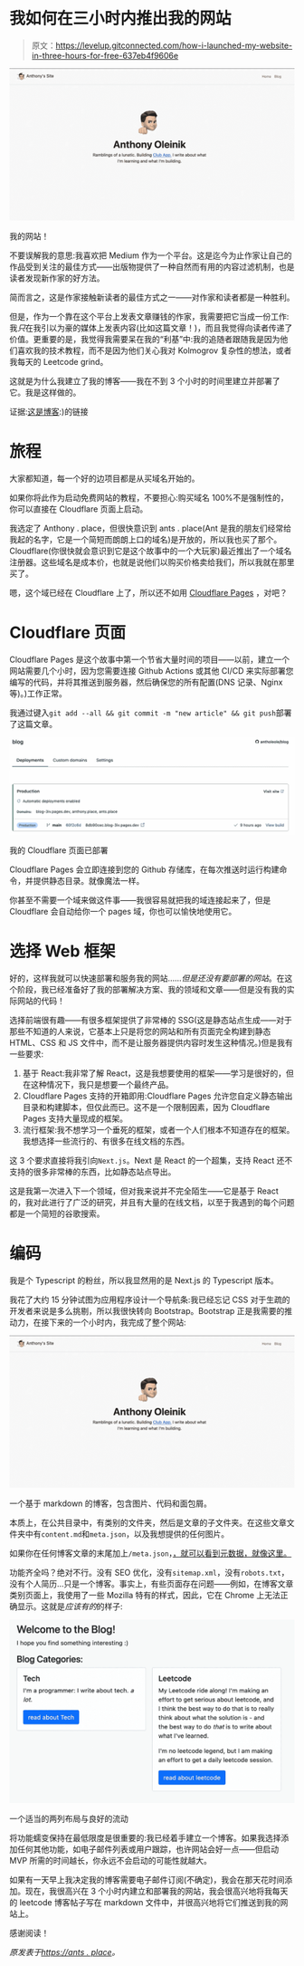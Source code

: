 # 我如何在三小时内推出我的网站

> 原文：<https://levelup.gitconnected.com/how-i-launched-my-website-in-three-hours-for-free-637eb4f9606e>

![](img/df2c4463cedbfb69916ff4943eb0820a.png)

我的网站！

不要误解我的意思:我喜欢把 Medium 作为一个平台。这是迄今为止作家让自己的作品受到关注的最佳方式——出版物提供了一种自然而有用的内容过滤机制，也是读者发现新作家的好方法。

简而言之，这是作家接触新读者的最佳方式之一——对作家和读者都是一种胜利。

但是，作为一个靠在这个平台上发表文章赚钱的作家，我需要把它当成一份工作:我*只*在我引以为豪的媒体上发表内容(比如这篇文章！)，而且我觉得向读者传递了价值。更重要的是，我觉得我需要呆在我的“利基”中:我的追随者跟随我是因为他们喜欢我的技术教程，而不是因为他们关心我对 Kolmogrov 复杂性的想法，或者我每天的 Leetcode grind。

这就是为什么我建立了我的博客——我在不到 3 个小时的时间里建立并部署了它。我是这样做的。

证据:[这是博客](https://ants.place/):)的链接

# 旅程

大家都知道，每一个好的边项目都是从买域名开始的。

如果你将此作为启动免费网站的教程，不要担心:购买域名 100%不是强制性的，你可以直接在 Cloudflare 页面上启动。

我选定了 Anthony . place，但很快意识到 ants . place(Ant 是我的朋友们经常给我起的名字，它是一个简短而朗朗上口的域名)是开放的，所以我也买了那个。Cloudflare(你很快就会意识到它是这个故事中的一个大玩家)最近推出了一个域名注册器。这些域名是成本价，也就是说他们以购买价格卖给我们，所以我就在那里买了。

嗯，这个域已经在 Cloudflare 上了，所以还不如用 [Cloudflare Pages](https://pages.cloudflare.com/) ，对吧？

# Cloudflare 页面

Cloudflare Pages 是这个故事中第一个节省大量时间的项目——以前，建立一个网站需要几个小时，因为您需要连接 Github Actions 或其他 CI/CD 来实际部署您编写的代码，并将其推送到服务器，然后确保您的所有配置(DNS 记录、Nginx 等)。)工作正常。

我通过键入`git add --all && git commit -m "new article" && git push`部署了这篇文章。

![](img/e8b703a7707b78621dcd643fd914bb1d.png)

我的 Cloudflare 页面已部署

Cloudflare Pages 会立即连接到您的 Github 存储库，在每次推送时运行构建命令，并提供静态目录。就像魔法一样。

你甚至不需要一个域来做这件事——我很容易就把我的域连接起来了，但是 Cloudflare 会自动给你一个 pages 域，你也可以愉快地使用它。

# 选择 Web 框架

好的，这样我就可以快速部署和服务我的网站……*但是还没有要部署的网站*。在这个阶段，我已经准备好了我的部署解决方案、我的领域和文章——但是没有我的实际网站的代码！

选择前端很有趣——有很多框架提供了非常棒的 SSG(这是静态站点生成——对于那些不知道的人来说，它基本上只是将您的网站和所有页面完全构建到静态 HTML、CSS 和 JS 文件中，而不是让服务器提供内容时发生这种情况。)但是我有一些要求:

1.  基于 React:我非常了解 React，这是我想要使用的框架——学习是很好的，但在这种情况下，我只是想要一个最终产品。
2.  Cloudflare Pages 支持的开箱即用:Cloudflare Pages 允许您自定义静态输出目录和构建脚本，但仅此而已。这不是一个限制因素，因为 Cloudflare Pages 支持大量现成的框架。
3.  流行框架:我不想学习一个垂死的框架，或者一个人们根本不知道存在的框架。我想选择一些流行的、有很多在线文档的东西。

这 3 个要求直接将我引向`Next.js`。Next 是 React 的一个超集，支持 React 还不支持的很多非常棒的东西，比如静态站点导出。

这是我第一次进入下一个领域，但对我来说并不完全陌生——它是基于 React 的，我对此进行了广泛的研究，并且有大量的在线文档，以至于我遇到的每个问题都是一个简短的谷歌搜索。

# 编码

我是个 Typescript 的粉丝，所以我显然用的是 Next.js 的 Typescript 版本。

我花了大约 15 分钟试图为应用程序设计一个导航条:我已经忘记 CSS 对于生疏的开发者来说是多么挑剔，所以我很快转向 Bootstrap。Bootstrap 正是我需要的推动力，在接下来的一个小时内，我完成了整个网站:

![](img/df2c4463cedbfb69916ff4943eb0820a.png)

一个基于 markdown 的博客，包含图片、代码和面包屑。

本质上，在公共目录中，有类别的文件夹，然后是文章的子文件夹。在这些文章文件夹中有`content.md`和`meta.json`，以及我想提供的任何图片。

如果你在任何博客文章的末尾加上`/meta.json`，[，就可以看到元数据，就像这里。](https://ants.place/blog/leetcode/remove-linked-list-elements/meta.json)

功能齐全吗？绝对不行。没有 SEO 优化，没有`sitemap.xml`，没有`robots.txt`，没有个人简历…只是一个博客。事实上，有些页面存在问题——例如，在博客文章类别页面上，我使用了一些 Mozilla 特有的样式，因此，它在 Chrome 上无法正确显示。这就是*应该有的*的样子:

![](img/fdbf18667ac58ae93a0a279a495443d1.png)

一个适当的两列布局与良好的流动

将功能蠕变保持在最低限度是很重要的:我已经着手建立一个博客。如果我选择添加任何其他功能，如电子邮件列表或用户跟踪，也许网站会好一点——但启动 MVP 所需的时间越长，你永远不会启动的可能性就越大。

如果有一天早上我决定我的博客需要电子邮件订阅(不确定)，我会在那天花时间添加。现在，我很高兴在 3 个小时内建立和部署我的网站，我会很高兴地将我每天的 leetcode 博客帖子写在 markdown 文件中，并很高兴地将它们推送到我的网站上。

感谢阅读！

*原发表于*[*https://ants . place*](https://ants.place/blog/Tech/Write-and-Deploy-a-Whole-Website-in-3-Hours)*。*